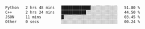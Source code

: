 <!--START_SECTION:waka-->

```txt
Python   2 hrs 48 mins   █████████████░░░░░░░░░░░░   51.80 %
C++      2 hrs 24 mins   ███████████░░░░░░░░░░░░░░   44.50 %
JSON     11 mins         █░░░░░░░░░░░░░░░░░░░░░░░░   03.45 %
Other    0 secs          ░░░░░░░░░░░░░░░░░░░░░░░░░   00.24 %
```

<!--END_SECTION:waka-->
